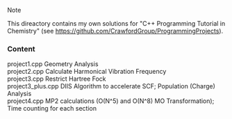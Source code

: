 > [!NOTE]
> This direactory contains my own solutions for "C++ Programming Tutorial in Chemistry" (see https://github.com/CrawfordGroup/ProgrammingProjects).
### Content 

project1.cpp              Geometry Analysis   
project2.cpp              Calculate Harmonical Vibration Frequency   
project3.cpp              Restrict Hartree Fock    
project3_plus.cpp         DIIS Algorithm to accelerate SCF; Population (Charge) Analysis    
project4.cpp              MP2 calculations (O(N^5) and O(N^8) MO Transformation); Time counting for each section    
